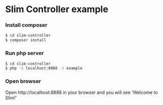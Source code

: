 # Slim Controller example

### Install composer

```bash
$ cd slim-controller
$ composer install
```

### Run php server

```bash
$ cd slim-controller
$ php -S localhost:8888 -t example
```

### Open browser

Open http://localhost:8888 in your browser and you will see 'Welcome to Slim!'
